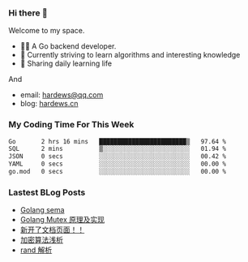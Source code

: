### Hi there 👋
Welcome to my space.

- 👨‍🦲 A Go backend developer. 
- 📕 Currently striving to learn algorithms and interesting knowledge
- 💪 Sharing daily learning life

And
- email: hardews@qq.com
- blog: [hardews.cn](hardews.cn)

### My Coding Time For This Week
<!--START_SECTION:waka-->

```txt
Go       2 hrs 16 mins   ████████████████████████▒   97.64 %
SQL      2 mins          ▒░░░░░░░░░░░░░░░░░░░░░░░░   01.94 %
JSON     0 secs          ░░░░░░░░░░░░░░░░░░░░░░░░░   00.42 %
YAML     0 secs          ░░░░░░░░░░░░░░░░░░░░░░░░░   00.00 %
go.mod   0 secs          ░░░░░░░░░░░░░░░░░░░░░░░░░   00.00 %
```

<!--END_SECTION:waka-->

### Lastest BLog Posts
<!-- BLOG-POST-LIST:START -->
- [Golang sema](https://hardews.cn/golang-sema)
- [Golang Mutex 原理及实现](https://hardews.cn/golang-mutex)
- [新开了文档页面！！](https://hardews.cn/docs-introduction)
- [加密算法浅析](https://hardews.cn/encryption-algorithm)
- [rand 解析](https://hardews.cn/2023_go-rand)
<!-- BLOG-POST-LIST:END -->

<!--
**Hardews/Hardews** is a ✨ _special_ ✨ repository because its `README.md` (this file) appears on your GitHub profile.

Here are some ideas to get you started:

- 🔭 I’m currently working on ...
- 🌱 I’m currently learning ...
- 👯 I’m looking to collaborate on ...
- 🤔 I’m looking for help with ...
- 💬 Ask me about ...
- 📫 How to reach me: ...
- 😄 Pronouns: ...
- ⚡ Fun fact: ...
-->
